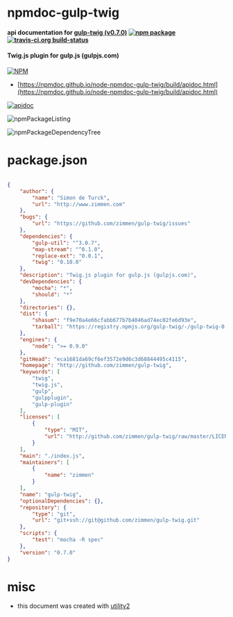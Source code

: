 # npmdoc-gulp-twig

#### api documentation for  [gulp-twig (v0.7.0)](http://github.com/zimmen/gulp-twig)  [![npm package](https://img.shields.io/npm/v/npmdoc-gulp-twig.svg?style=flat-square)](https://www.npmjs.org/package/npmdoc-gulp-twig) [![travis-ci.org build-status](https://api.travis-ci.org/npmdoc/node-npmdoc-gulp-twig.svg)](https://travis-ci.org/npmdoc/node-npmdoc-gulp-twig)

#### Twig.js plugin for gulp.js (gulpjs.com)

[![NPM](https://nodei.co/npm/gulp-twig.png?downloads=true&downloadRank=true&stars=true)](https://www.npmjs.com/package/gulp-twig)

- [https://npmdoc.github.io/node-npmdoc-gulp-twig/build/apidoc.html](https://npmdoc.github.io/node-npmdoc-gulp-twig/build/apidoc.html)

[![apidoc](https://npmdoc.github.io/node-npmdoc-gulp-twig/build/screenCapture.buildCi.browser.%252Ftmp%252Fbuild%252Fapidoc.html.png)](https://npmdoc.github.io/node-npmdoc-gulp-twig/build/apidoc.html)

![npmPackageListing](https://npmdoc.github.io/node-npmdoc-gulp-twig/build/screenCapture.npmPackageListing.svg)

![npmPackageDependencyTree](https://npmdoc.github.io/node-npmdoc-gulp-twig/build/screenCapture.npmPackageDependencyTree.svg)



# package.json

```json

{
    "author": {
        "name": "Simon de Turck",
        "url": "http://www.zimmen.com"
    },
    "bugs": {
        "url": "https://github.com/zimmen/gulp-twig/issues"
    },
    "dependencies": {
        "gulp-util": "^3.0.7",
        "map-stream": "^0.1.0",
        "replace-ext": "0.0.1",
        "twig": "0.10.0"
    },
    "description": "Twig.js plugin for gulp.js (gulpjs.com)",
    "devDependencies": {
        "mocha": "*",
        "should": "*"
    },
    "directories": {},
    "dist": {
        "shasum": "f9e70a4e66cfabb677b7b4046ad74ec02fe6d93e",
        "tarball": "https://registry.npmjs.org/gulp-twig/-/gulp-twig-0.7.0.tgz"
    },
    "engines": {
        "node": ">= 0.9.0"
    },
    "gitHead": "eca1681da69cf6ef3572e9d6c3d68844495c4115",
    "homepage": "http://github.com/zimmen/gulp-twig",
    "keywords": [
        "twig",
        "twig.js",
        "gulp",
        "gulpplugin",
        "gulp-plugin"
    ],
    "licenses": [
        {
            "type": "MIT",
            "url": "http://github.com/zimmen/gulp-twig/raw/master/LICENSE"
        }
    ],
    "main": "./index.js",
    "maintainers": [
        {
            "name": "zimmen"
        }
    ],
    "name": "gulp-twig",
    "optionalDependencies": {},
    "repository": {
        "type": "git",
        "url": "git+ssh://git@github.com/zimmen/gulp-twig.git"
    },
    "scripts": {
        "test": "mocha -R spec"
    },
    "version": "0.7.0"
}
```



# misc
- this document was created with [utility2](https://github.com/kaizhu256/node-utility2)

